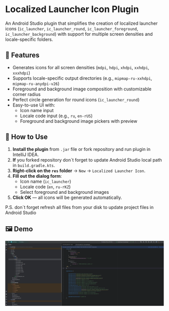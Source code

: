 # Localized Launcher Icon Plugin

An Android Studio plugin that simplifies the creation of localized launcher icons (`ic_launcher`, `ic_launcher_round`, `ic_launcher_foreground`, `ic_launcher_background`) with support for multiple screen densities and locale-specific folders.

## 🚀 Features

- Generates icons for all screen densities (`mdpi`, `hdpi`, `xhdpi`, `xxhdpi`, `xxxhdpi`)
- Supports locale-specific output directories (e.g., `mipmap-ru-xxhdpi`, `mipmap-ru-anydpi-v26`)
- Foreground and background image composition with customizable corner radius
- Perfect circle generation for round icons (`ic_launcher_round`)
- Easy-to-use UI with:
    - Icon name input
    - Locale code input (e.g., `ru`, `en-rUS`)
    - Foreground and background image pickers with preview

## 🧪 How to Use

1. **Install the plugin** from `.jar` file or fork repository and run plugin in IntelliJ IDEA.
2. **If** you forked repository don\`t forget to update Android Studio local path in `build.gradle.kts`.
3. **Right-click on the `res` folder** → `New` → `Localized Launcher Icon`.
4. **Fill out the dialog form**:
    - Icon name (`ic_launcher`)
    - Locale code (`en`, `ru-rKZ`)
    - Select foreground and background images
5. **Click OK** — all icons will be generated automatically.


P.S. don`t forget refresh all files from your disk to update project files in Android Studio
## 🖼️ Demo

![Demo of plugin usage](docs/demo.gif)

